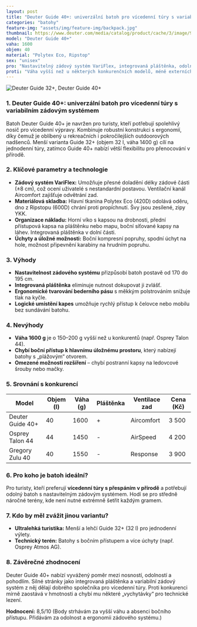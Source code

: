 ```yaml
---
layout: post
title: "Deuter Guide 40+: univerzální batoh pro vícedenní túry s variabilním zádovým systémem"
categories: "batohy"
feature-img: "assets/img/feature-img/backpack.jpg"
thumbnail: https://www.deuter.com/media/catalog/product/cache/3/image/9df78eab33525d08d6e5fb8d27136e95/3/2/32102200310_gui40_21.jpg
model: "Deuter Guide 40+"
vaha: 1600
objem: 40
material: "Polytex Eco, Ripstop"
sex: "unisex"
pro: "Nastavitelný zádový systém VariFlex, integrovaná pláštěnka, odolné materiály a logické členění kapes."
proti: "Váha vyšší než u některých konkurenčních modelů, méně externích úchytů pro lehké vybavení."
---
```


![Deuter Guide 32+, Deuter Guide 40+](https://res.cloudinary.com/dvwv5cne3/image/fetch/w_auto,h_450,c_fill,g_auto,f_auto,q_auto/https://www.deuter.com/media/catalog/product/cache/3/image/9df78eab33525d08d6e5fb8d27136e95/3/2/32102200310_gui40_21.jpg)

### 1. Deuter Guide 40+: univerzální batoh pro vícedenní túry s variabilním zádovým systémem  
Batoh Deuter Guide 40+ je navržen pro turisty, kteří potřebují spolehlivý nosič pro vícedenní výpravy. Kombinuje robustní konstrukci s ergonomií, díky čemuž je oblíbený u rekreačních i pokročilejších outdoorových nadšenců. Menší varianta Guide 32+ (objem 32 l, váha 1400 g) cílí na jednodenní túry, zatímco Guide 40+ nabízí větší flexibilitu pro přenocování v přírodě.  

### 2. Klíčové parametry a technologie  
- **Zádový systém VariFlex:** Umožňuje přesné doladění délky zádové části (±8 cm), což ocení uživatelé s nestandardní postavou. Ventilační kanál Aircomfort zajišťuje odvětrání zad.  
- **Materiálová skladba:** Hlavní tkanina Polytex Eco (420D) odolává oděru, dno z Ripstopu (600D) chrání proti propíchnutí. Švy jsou zesílené, zipy YKK.  
- **Organizace nákladu:** Horní víko s kapsou na drobnosti, přední přístupová kapsa na pláštěnku nebo mapu, boční síťované kapsy na láhev. Integrovaná pláštěnka v dolní části.  
- **Úchyty a úložné možnosti:** Boční kompresní popruhy, spodní úchyt na hole, možnost připevnění karabiny na hrudním popruhu.  

### 3. Výhody  
- **Nastavitelnost zádového systému** přizpůsobí batoh postavě od 170 do 195 cm.  
- **Integrovaná pláštěnka** eliminuje nutnost dokupovat ji zvlášť.  
- **Ergonomické tvarování bederního pásu** s měkkým polstrováním snižuje tlak na kyčle.  
- **Logické umístění kapes** umožňuje rychlý přístup k čelovce nebo mobilu bez sundávání batohu.  

### 4. Nevýhody  
- **Váha 1600 g** je o 150–200 g vyšší než u konkurentů (např. Osprey Talon 44).  
- **Chybí boční přístup k hlavnímu úložnému prostoru**, který nabízejí batohy s „plážovým“ otvorem.  
- **Omezené možnosti rozšíření** – chybí postranní kapsy na ledovcové šrouby nebo mačky.  

### 5. Srovnání s konkurencí  
| Model                | Objem (l) | Váha (g) | Pláštěnka | Ventilace zad | Cena (Kč) |  
|----------------------|-----------|----------|-----------|---------------|-----------|  
| Deuter Guide 40+     | 40        | 1600     | \+        | Aircomfort    | 3 500     |  
| Osprey Talon 44      | 44        | 1450     | \-        | AirSpeed      | 4 200     |  
| Gregory Zulu 40      | 40        | 1550     | \-        | Response      | 3 900     |  

### 6. Pro koho je batoh ideální?  
Pro turisty, kteří preferují **vícedenní túry s přespáním v přírodě** a potřebují odolný batoh s nastavitelným zádovým systémem. Hodí se pro středně náročné terény, kde není nutné extrémně šetřit každým gramem.  

### 7. Kdo by měl zvážit jinou variantu?  
- **Ultralehká turistika:** Menší a lehčí Guide 32+ (32 l) pro jednodenní výlety.  
- **Technický terén:** Batohy s bočním přístupem a více úchyty (např. Osprey Atmos AG).  

### 8. Závěrečné zhodnocení  
Deuter Guide 40+ nabízí vyvážený poměr mezi nosností, odolností a pohodlím. Silné stránky jako integrovaná pláštěnka a variabilní zádový systém z něj dělají dobrého společníka pro vícedenní túry. Proti konkurenci mírně zaostává v hmotnosti a chybí mu některé „vychytávky“ pro technické lezení.  

**Hodnocení:** 8,5/10 (Body strhávám za vyšší váhu a absenci bočního přístupu. Přidávám za odolnost a ergonomii zádového systému.)